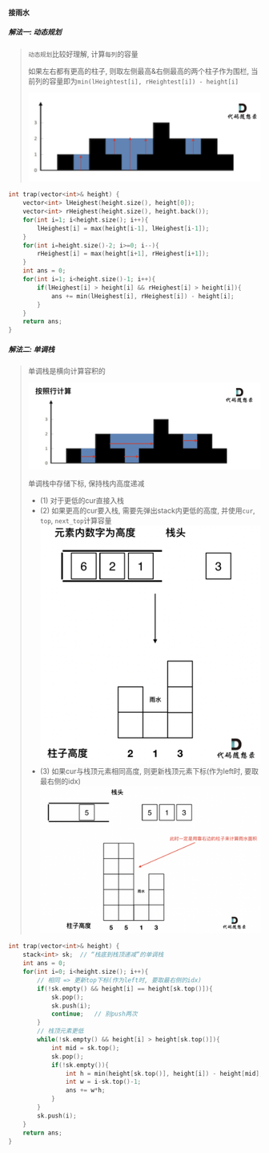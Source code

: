 #### 接雨水

##### 解法一: 动态规划
> `动态规划`比较好理解, 计算`每列`的容量
> 
> 如果左右都有更高的柱子, 则取左侧最高&右侧最高的两个柱子作为围栏, 当前列的容量即为`min(lHeightest[i], rHeightest[i]) - height[i]`
> 
> ![LC42-1](/appendix/LC42-1.png)

```CPP
int trap(vector<int>& height) {
    vector<int> lHeighest(height.size(), height[0]);
    vector<int> rHeighest(height.size(), height.back());
    for(int i=1; i<height.size(); i++){
        lHeighest[i] = max(height[i-1], lHeighest[i-1]);
    }
    for(int i=height.size()-2; i>=0; i--){
        rHeighest[i] = max(height[i+1], rHeighest[i+1]);
    }
    int ans = 0;
    for(int i=1; i<height.size()-1; i++){
        if(lHeighest[i] > height[i] && rHeighest[i] > height[i]){
            ans += min(lHeighest[i], rHeighest[i]) - height[i];
        }
    }
    return ans;
}
```

##### 解法二: 单调栈
> 单调栈是横向计算容积的
> 
> ![LC42-2](/appendix/LC42-2.png)
> 
> 单调栈中存储下标, 保持栈内高度递减
> - (1) 对于更低的cur直接入栈
> - (2) 如果更高的cur要入栈, 需要先弹出stack内更低的高度, 并使用`cur`, `top`, `next_top`计算容量
> ![LC42-3](/appendix/LC42-3.png)
> - (3) 如果cur与栈顶元素相同高度, 则更新栈顶元素下标(作为left时, 要取最右侧的idx)
> ![LC42-4](/appendix/LC42-4.png)

```CPP
int trap(vector<int>& height) {
    stack<int> sk;  // “栈底到栈顶递减”的单调栈
    int ans = 0;
    for(int i=0; i<height.size(); i++){
        // 相同 => 更新top下标(作为left时, 要取最右侧的idx)
        if(!sk.empty() && height[i] == height[sk.top()]){
            sk.pop();
            sk.push(i);
            continue;   // 别push两次
        }
        // 栈顶元素更低
        while(!sk.empty() && height[i] > height[sk.top()]){
            int mid = sk.top();
            sk.pop();
            if(!sk.empty()){
                int h = min(height[sk.top()], height[i]) - height[mid];
                int w = i-sk.top()-1;
                ans += w*h;
            }
        }
        sk.push(i);
    }
    return ans;
}
```
